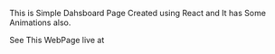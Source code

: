 This is Simple Dahsboard Page Created using React and It has Some Animations also.

See This WebPage live at 
